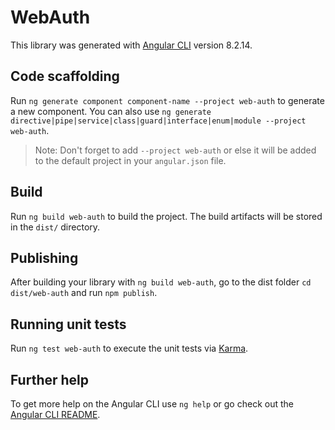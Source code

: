 # WebAuth

This library was generated with [Angular CLI](https://github.com/angular/angular-cli) version 8.2.14.

## Code scaffolding

Run `ng generate component component-name --project web-auth` to generate a new component. You can also use `ng generate directive|pipe|service|class|guard|interface|enum|module --project web-auth`.
> Note: Don't forget to add `--project web-auth` or else it will be added to the default project in your `angular.json` file. 

## Build

Run `ng build web-auth` to build the project. The build artifacts will be stored in the `dist/` directory.

## Publishing

After building your library with `ng build web-auth`, go to the dist folder `cd dist/web-auth` and run `npm publish`.

## Running unit tests

Run `ng test web-auth` to execute the unit tests via [Karma](https://karma-runner.github.io).

## Further help

To get more help on the Angular CLI use `ng help` or go check out the [Angular CLI README](https://github.com/angular/angular-cli/blob/master/README.md).
